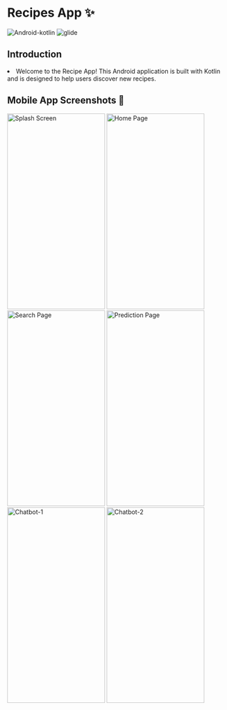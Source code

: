 # Recipes App ✨
![Android-kotlin](https://img.shields.io/badge/Android-Kotlin-blue.svg) ![glide](https://img.shields.io/badge/Library-Glide-orange.svg)

## Introduction
<li>Welcome to the Recipe App! This Android application is built with Kotlin and is designed to help users discover new recipes.</li>


## Mobile App Screenshots 📸
<p float="center">
  <img src="https://github.com/YashNagare/Recipes-App/blob/master/screenshots/Splash_Screen.jpeg" title="Splash Screen" height="450px" width="225px">
  <img src="https://github.com/YashNagare/Recipes-App/blob/master/screenshots/Homepage.jpeg" title="Home Page" height="450px" width="225px">
  <img src="https://github.com/YashNagare/Recipes-App/blob/master/screenshots/Search.jpeg" title="Search Page" height="450px" width="225px">
  <img src="https://github.com/YashNagare/Recipes-App/blob/master/screenshots/Category.jpeg" title="Prediction Page" height="450px" width="225px">
  <img src="https://github.com/YashNagare/Recipes-App/blob/master/screenshots/Recipe_Ingredients.jpeg" title="Chatbot-1" height="450px" width="225px">
  <img src="https://github.com/YashNagare/Recipes-App/blob/master/screenshots/Recipe_Steps.jpeg" title="Chatbot-2" height="450px" width="225px">
</p>

